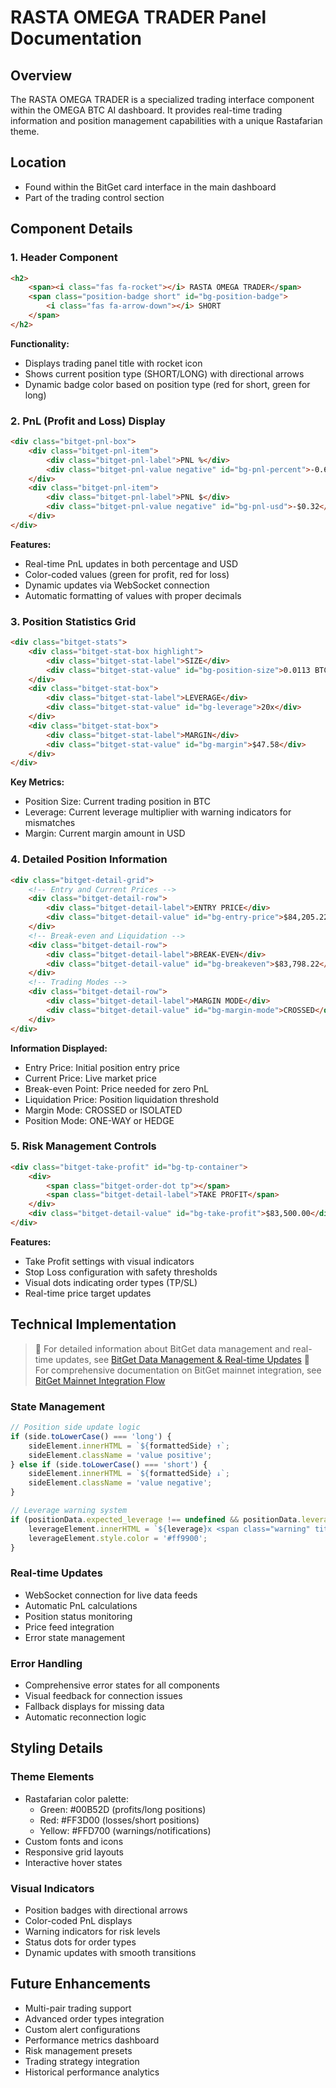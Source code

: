 # RASTA OMEGA TRADER Panel Documentation

## Overview

The RASTA OMEGA TRADER is a specialized trading interface component within the OMEGA BTC AI dashboard. It provides real-time trading information and position management capabilities with a unique Rastafarian theme.

## Location

- Found within the BitGet card interface in the main dashboard
- Part of the trading control section

## Component Details

### 1. Header Component

```html
<h2>
    <span><i class="fas fa-rocket"></i> RASTA OMEGA TRADER</span>
    <span class="position-badge short" id="bg-position-badge">
        <i class="fas fa-arrow-down"></i> SHORT
    </span>
</h2>
```

**Functionality:**

- Displays trading panel title with rocket icon
- Shows current position type (SHORT/LONG) with directional arrows
- Dynamic badge color based on position type (red for short, green for long)

### 2. PnL (Profit and Loss) Display

```html
<div class="bitget-pnl-box">
    <div class="bitget-pnl-item">
        <div class="bitget-pnl-label">PNL %</div>
        <div class="bitget-pnl-value negative" id="bg-pnl-percent">-0.66%</div>
    </div>
    <div class="bitget-pnl-item">
        <div class="bitget-pnl-label">PNL $</div>
        <div class="bitget-pnl-value negative" id="bg-pnl-usd">-$0.32</div>
    </div>
</div>
```

**Features:**

- Real-time PnL updates in both percentage and USD
- Color-coded values (green for profit, red for loss)
- Dynamic updates via WebSocket connection
- Automatic formatting of values with proper decimals

### 3. Position Statistics Grid

```html
<div class="bitget-stats">
    <div class="bitget-stat-box highlight">
        <div class="bitget-stat-label">SIZE</div>
        <div class="bitget-stat-value" id="bg-position-size">0.0113 BTC</div>
    </div>
    <div class="bitget-stat-box">
        <div class="bitget-stat-label">LEVERAGE</div>
        <div class="bitget-stat-value" id="bg-leverage">20x</div>
    </div>
    <div class="bitget-stat-box">
        <div class="bitget-stat-label">MARGIN</div>
        <div class="bitget-stat-value" id="bg-margin">$47.58</div>
    </div>
</div>
```

**Key Metrics:**

- Position Size: Current trading position in BTC
- Leverage: Current leverage multiplier with warning indicators for mismatches
- Margin: Current margin amount in USD

### 4. Detailed Position Information

```html
<div class="bitget-detail-grid">
    <!-- Entry and Current Prices -->
    <div class="bitget-detail-row">
        <div class="bitget-detail-label">ENTRY PRICE</div>
        <div class="bitget-detail-value" id="bg-entry-price">$84,205.22</div>
    </div>
    <!-- Break-even and Liquidation -->
    <div class="bitget-detail-row">
        <div class="bitget-detail-label">BREAK-EVEN</div>
        <div class="bitget-detail-value" id="bg-breakeven">$83,798.22</div>
    </div>
    <!-- Trading Modes -->
    <div class="bitget-detail-row">
        <div class="bitget-detail-label">MARGIN MODE</div>
        <div class="bitget-detail-value" id="bg-margin-mode">CROSSED</div>
    </div>
</div>
```

**Information Displayed:**

- Entry Price: Initial position entry price
- Current Price: Live market price
- Break-even Point: Price needed for zero PnL
- Liquidation Price: Position liquidation threshold
- Margin Mode: CROSSED or ISOLATED
- Position Mode: ONE-WAY or HEDGE

### 5. Risk Management Controls

```html
<div class="bitget-take-profit" id="bg-tp-container">
    <div>
        <span class="bitget-order-dot tp"></span>
        <span class="bitget-detail-label">TAKE PROFIT</span>
    </div>
    <div class="bitget-detail-value" id="bg-take-profit">$83,500.00</div>
</div>
```

**Features:**

- Take Profit settings with visual indicators
- Stop Loss configuration with safety thresholds
- Visual dots indicating order types (TP/SL)
- Real-time price target updates

## Technical Implementation

> 🔗 For detailed information about BitGet data management and real-time updates, see [BitGet Data Management & Real-time Updates](./bitget_data_management.md)
> 🔗 For comprehensive documentation on BitGet mainnet integration, see [BitGet Mainnet Integration Flow](./bitget_mainnet_integration.md)

### State Management

```javascript
// Position side update logic
if (side.toLowerCase() === 'long') {
    sideElement.innerHTML = `${formattedSide} ↑`;
    sideElement.className = 'value positive';
} else if (side.toLowerCase() === 'short') {
    sideElement.innerHTML = `${formattedSide} ↓`;
    sideElement.className = 'value negative';
}

// Leverage warning system
if (positionData.expected_leverage !== undefined && positionData.leverage_mismatch) {
    leverageElement.innerHTML = `${leverage}x <span class="warning" title="Expected: ${positionData.expected_leverage}x">⚠️</span>`;
    leverageElement.style.color = '#ff9900';
}
```

### Real-time Updates

- WebSocket connection for live data feeds
- Automatic PnL calculations
- Position status monitoring
- Price feed integration
- Error state management

### Error Handling

- Comprehensive error states for all components
- Visual feedback for connection issues
- Fallback displays for missing data
- Automatic reconnection logic

## Styling Details

### Theme Elements

- Rastafarian color palette:
  - Green: #00B52D (profits/long positions)
  - Red: #FF3D00 (losses/short positions)
  - Yellow: #FFD700 (warnings/notifications)
- Custom fonts and icons
- Responsive grid layouts
- Interactive hover states

### Visual Indicators

- Position badges with directional arrows
- Color-coded PnL displays
- Warning indicators for risk levels
- Status dots for order types
- Dynamic updates with smooth transitions

## Future Enhancements

- Multi-pair trading support
- Advanced order types integration
- Custom alert configurations
- Performance metrics dashboard
- Risk management presets
- Trading strategy integration
- Historical performance analytics
